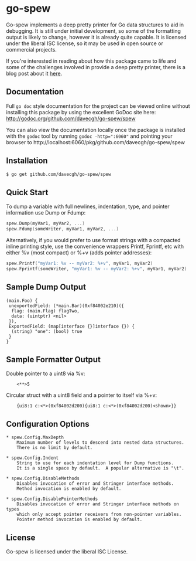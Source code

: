 go-spew
=======

Go-spew implements a deep pretty printer for Go data structures to aid in
debugging.  It is still under initial development, so some of the formatting
output is likely to change, however it is already quite capable.   It is
licensed under the liberal ISC license, so it may be used in open source or
commercial projects.

If you're interested in reading about how this package came to life and some
of the challenges involved in provide a deep pretty printer, there is a blog
post about it
[here](https://blog.cyphertite.com/go-spew-a-journey-into-dumping-go-data-structures/).

## Documentation

Full `go doc` style documentation for the project can be viewed online without
installing this package by using the excellent GoDoc site here:
http://godoc.org/github.com/davecgh/go-spew/spew

You can also view the documentation locally once the package is installed with
the `godoc` tool by running `godoc -http=":6060"` and pointing your browser to
http://localhost:6060/pkg/github.com/davecgh/go-spew/spew

## Installation

```bash
$ go get github.com/davecgh/go-spew/spew
```

## Quick Start

To dump a variable with full newlines, indentation, type, and pointer
information use Dump or Fdump:

```Go
spew.Dump(myVar1, myVar2, ...)
spew.Fdump(someWriter, myVar1, myVar2, ...)
```

Alternatively, if you would prefer to use format strings with a compacted inline
printing style, use the convenience wrappers Printf, Fprintf, etc with either
%v (most compact) or %+v (adds pointer addresses):

```Go
spew.Printf("myVar1: %v -- myVar2: %+v", myVar1, myVar2)
spew.Fprintf(someWriter, "myVar1: %v -- myVar2: %+v", myVar1, myVar2)
```

## Sample Dump Output

```
(main.Foo) {
 unexportedField: (*main.Bar)(0xf84002e210)({
  flag: (main.Flag) flagTwo,
  data: (uintptr) <nil>
 }),
 ExportedField: (map[interface {}]interface {}) {
  (string) "one": (bool) true
 }
}
```

## Sample Formatter Output

Double pointer to a uint8 via %v:
```
	<**>5
```

Circular struct with a uint8 field and a pointer to itself via %+v:
```
	{ui8:1 c:<*>(0xf84002d200){ui8:1 c:<*>(0xf84002d200)<shown>}}
```

## Configuration Options

```
* spew.Config.MaxDepth
	Maximum number of levels to descend into nested data structures.
	There is no limit by default.

* spew.Config.Indent
	String to use for each indentation level for Dump functions.
	It is a single space by default.  A popular alternative is "\t".

* spew.Config.DisableMethods
	Disables invocation of error and Stringer interface methods.
	Method invocation is enabled by default.

* spew.Config.DisablePointerMethods
	Disables invocation of error and Stringer interface methods on types
	which only accept pointer receivers from non-pointer variables.
	Pointer method invocation is enabled by default.
```

## License

Go-spew is licensed under the liberal ISC License.
